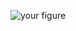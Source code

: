![your figure](https://github.com/ezSKAP/digital-electronics-1/blob/main/Labs/images/obrázek_2022-02-28_200104.png)

